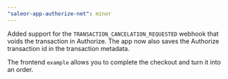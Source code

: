 ```yaml
---
"saleor-app-authorize-net": minor
---
```


Added support for the `TRANSACTION_CANCELATION_REQUESTED` webhook that voids the transaction in Authorize. The app now also saves the Authorize transaction id in the transaction metadata.

The frontend `example` allows you to complete the checkout and turn it into an order.
